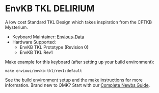# EnvKB TKL DELIRIUM


A low cost Standard TKL Design which takes inspiration from the CFTKB Mysterium.

* Keyboard Maintainer: [Envious-Data](https://github.com/envious-data)
* Hardware Supported: 
  * EnvKB TKL Prototype (Revision 0)
  * EnvKB TKL Rev1



Make example for this keyboard (after setting up your build environment):

```
make envious/envkb-tkl/rev1:default
```


See the [build environment setup](https://docs.qmk.fm/#/getting_started_build_tools) and the [make instructions](https://docs.qmk.fm/#/getting_started_make_guide) for more information. Brand new to QMK? Start with our [Complete Newbs Guide](https://docs.qmk.fm/#/newbs).
